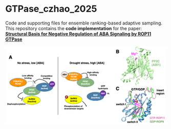 # GTPase_czhao_2025

Code and supporting files for ensemble ranking-based adaptive sampling. This repository contains the **code implementation** for the paper:  
**[Structural Basis for Negative Regulation of ABA Signaling by ROP11 GTPase](https://www.biorxiv.org/content/10.1101/2020.05.20.107185v2)**  

![Framework Overview](figures/schematic.png)

